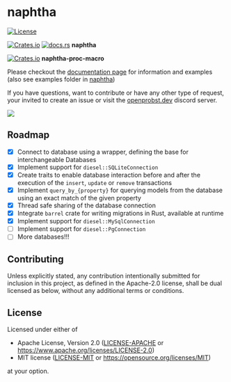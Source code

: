 <!--
SPDX-FileCopyrightText: 2021 Lewin Probst, M.Sc. <info@emirror.de>

SPDX-License-Identifier: MIT OR Apache-2.0
-->

# naphtha

[![License](https://img.shields.io/badge/license-MIT%2FApache--2.0-informational?style=flat-square)](COPYRIGHT.md)

[![Crates.io](https://img.shields.io/crates/v/naphtha.svg)](https://crates.io/crates/naphtha) [![docs.rs](https://img.shields.io/docsrs/naphtha?style=flat-square)](https://docs.rs/naphtha) **naphtha**

[![Crates.io](https://img.shields.io/crates/v/naphtha-proc-macro.svg)](https://crates.io/crates/naphtha-proc-macro) **naphtha-proc-macro**

Please checkout the [documentation page](https://docs.rs/naphtha) for information and examples (also see examples folder in [naphtha](./naphtha/examples))

If you have questions, want to contribute or have any other type of request, your invited to create an issue or visit the [openprobst.dev](https://openprobst.dev) discord server.

[![](https://img.shields.io/discord/855726181142495242?color=154683&label=discord&style=flat-square)](https://discord.gg/nx7YtsjEbT)

## Roadmap

- [x] Connect to database using a wrapper, defining the base for interchangeable Databases
- [x] Implement support for `diesel::SQLiteConnection`
- [x] Create traits to enable database interaction before and after the execution of the `insert`, `update` or `remove` transactions
- [x] Implement `query_by_{property}` for querying models from the database using an exact match of the given property
- [x] Thread safe sharing of the database connection
- [x] Integrate `barrel` crate for writing migrations in Rust, available at runtime
- [x] Implement support for `diesel::MySqlConnection`
- [ ] Implement support for `diesel::PgConnection`
- [ ] More databases!!!

## Contributing

Unless explicitly stated, any contribution intentionally submitted
for inclusion in this project, as defined in the Apache-2.0 license, shall be
dual licensed as below, without any additional terms or conditions.

## License

Licensed under either of

- Apache License, Version 2.0 ([LICENSE-APACHE](LICENSE-APACHE) or
  https://www.apache.org/licenses/LICENSE-2.0)
- MIT license ([LICENSE-MIT](LICENSE-MIT) or
  https://opensource.org/licenses/MIT)

at your option.
